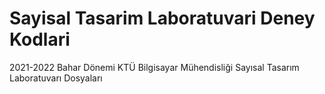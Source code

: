 # Sayisal Tasarim Laboratuvari Deney Kodlari

2021-2022 Bahar Dönemi KTÜ Bilgisayar Mühendisliği Sayısal Tasarım Laboratuvarı Dosyaları
